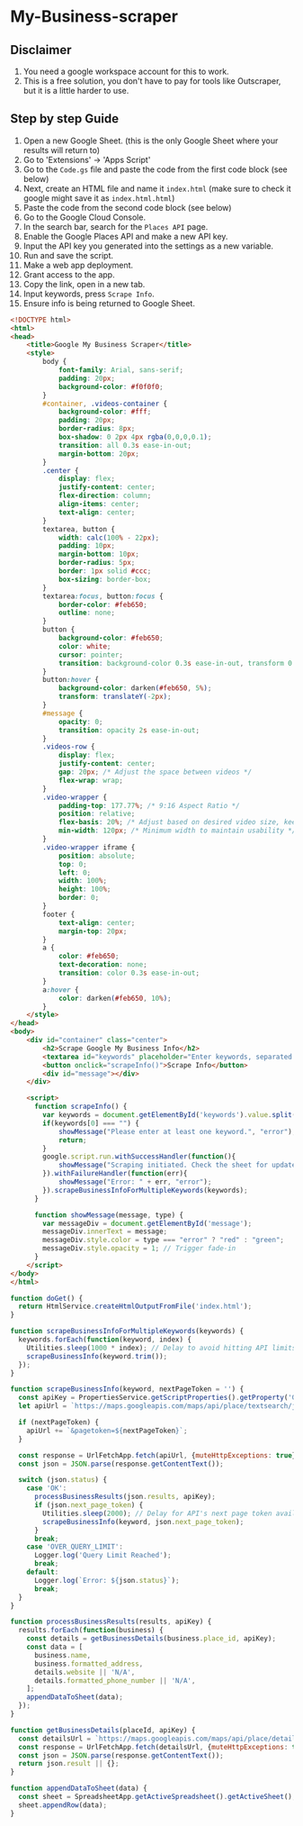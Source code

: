 # My-Business-scraper

## Disclaimer
  1. You need a google workspace account for this to work. 
  2. This is a free solution, you don't have to pay for tools like Outscraper, but it is a little harder to use.


## Step by step Guide
  1. Open a new Google Sheet. (this is the only Google Sheet where your results will return to)
  2. Go to 'Extensions' → 'Apps Script'
  3. Go to the `Code.gs` file and paste the code from the first code block (see below)
  4. Next, create an HTML file and name it `index.html` (make sure to check it google might save it as `index.html.html`)
  5. Paste the code from the second code block (see below)
  6. Go to the Google Cloud Console. 
  7. In the search bar, search for the `Places API` page.
  8. Enable the Google Places API and make a new API key. 
  9. Input the API key you generated into the settings as a new variable. 
  10. Run and save the script. 
  11. Make a web app deployment. 
  12. Grant access to the app. 
  13. Copy the link, open in a new tab. 
  14. Input keywords, press `Scrape Info`.
  15. Ensure info is being returned to Google Sheet.



```html
<!DOCTYPE html>
<html>
<head>
    <title>Google My Business Scraper</title>
    <style>
        body {
            font-family: Arial, sans-serif;
            padding: 20px;
            background-color: #f0f0f0;
        }
        #container, .videos-container {
            background-color: #fff;
            padding: 20px;
            border-radius: 8px;
            box-shadow: 0 2px 4px rgba(0,0,0,0.1);
            transition: all 0.3s ease-in-out;
            margin-bottom: 20px;
        }
        .center {
            display: flex;
            justify-content: center;
            flex-direction: column;
            align-items: center;
            text-align: center;
        }
        textarea, button {
            width: calc(100% - 22px);
            padding: 10px;
            margin-bottom: 10px;
            border-radius: 5px;
            border: 1px solid #ccc;
            box-sizing: border-box;
        }
        textarea:focus, button:focus {
            border-color: #feb650;
            outline: none;
        }
        button {
            background-color: #feb650;
            color: white;
            cursor: pointer;
            transition: background-color 0.3s ease-in-out, transform 0.2s ease-in-out;
        }
        button:hover {
            background-color: darken(#feb650, 5%);
            transform: translateY(-2px);
        }
        #message {
            opacity: 0;
            transition: opacity 2s ease-in-out;
        }
        .videos-row {
            display: flex;
            justify-content: center;
            gap: 20px; /* Adjust the space between videos */
            flex-wrap: wrap;
        }
        .video-wrapper {
            padding-top: 177.77%; /* 9:16 Aspect Ratio */
            position: relative;
            flex-basis: 20%; /* Adjust based on desired video size, keeping the aspect ratio */
            min-width: 120px; /* Minimum width to maintain usability */
        }
        .video-wrapper iframe {
            position: absolute;
            top: 0;
            left: 0;
            width: 100%;
            height: 100%;
            border: 0;
        }
        footer {
            text-align: center;
            margin-top: 20px;
        }
        a {
            color: #feb650;
            text-decoration: none;
            transition: color 0.3s ease-in-out;
        }
        a:hover {
            color: darken(#feb650, 10%);
        }
    </style>
</head>
<body>
    <div id="container" class="center">
        <h2>Scrape Google My Business Info</h2>
        <textarea id="keywords" placeholder="Enter keywords, separated by commas"></textarea>
        <button onclick="scrapeInfo()">Scrape Info</button>
        <div id="message"></div>
    </div>

    <script>
      function scrapeInfo() {
        var keywords = document.getElementById('keywords').value.split(',');
        if(keywords[0] === "") {
            showMessage("Please enter at least one keyword.", "error");
            return;
        }
        google.script.run.withSuccessHandler(function(){
            showMessage("Scraping initiated. Check the sheet for updates.", "success");
        }).withFailureHandler(function(err){
            showMessage("Error: " + err, "error");
        }).scrapeBusinessInfoForMultipleKeywords(keywords);
      }

      function showMessage(message, type) {
        var messageDiv = document.getElementById('message');
        messageDiv.innerText = message;
        messageDiv.style.color = type === "error" ? "red" : "green";
        messageDiv.style.opacity = 1; // Trigger fade-in
      }
    </script>
</body>
</html>
```


```js
function doGet() {
  return HtmlService.createHtmlOutputFromFile('index.html');
}

function scrapeBusinessInfoForMultipleKeywords(keywords) {
  keywords.forEach(function(keyword, index) {
    Utilities.sleep(1000 * index); // Delay to avoid hitting API limits
    scrapeBusinessInfo(keyword.trim());
  });
}

function scrapeBusinessInfo(keyword, nextPageToken = '') {
  const apiKey = PropertiesService.getScriptProperties().getProperty('GOOGLE_API_KEY');
  let apiUrl = `https://maps.googleapis.com/maps/api/place/textsearch/json?query=${encodeURIComponent(keyword)}&key=${apiKey}`;

  if (nextPageToken) {
    apiUrl += `&pagetoken=${nextPageToken}`;
  }

  const response = UrlFetchApp.fetch(apiUrl, {muteHttpExceptions: true});
  const json = JSON.parse(response.getContentText());

  switch (json.status) {
    case 'OK':
      processBusinessResults(json.results, apiKey);
      if (json.next_page_token) {
        Utilities.sleep(2000); // Delay for API's next page token availability
        scrapeBusinessInfo(keyword, json.next_page_token);
      }
      break;
    case 'OVER_QUERY_LIMIT':
      Logger.log('Query Limit Reached');
      break;
    default:
      Logger.log(`Error: ${json.status}`);
      break;
  }
}

function processBusinessResults(results, apiKey) {
  results.forEach(function(business) {
    const details = getBusinessDetails(business.place_id, apiKey);
    const data = [
      business.name,
      business.formatted_address,
      details.website || 'N/A',
      details.formatted_phone_number || 'N/A',
    ];
    appendDataToSheet(data);
  });
}

function getBusinessDetails(placeId, apiKey) {
  const detailsUrl = `https://maps.googleapis.com/maps/api/place/details/json?place_id=${placeId}&fields=formatted_phone_number,website&key=${apiKey}`;
  const response = UrlFetchApp.fetch(detailsUrl, {muteHttpExceptions: true});
  const json = JSON.parse(response.getContentText());
  return json.result || {};
}

function appendDataToSheet(data) {
  const sheet = SpreadsheetApp.getActiveSpreadsheet().getActiveSheet();
  sheet.appendRow(data);
}

```

